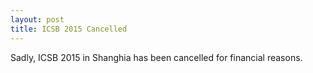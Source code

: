 ```yaml
---
layout: post
title: ICSB 2015 Cancelled
---
```


Sadly, ICSB 2015 in Shanghia has been cancelled for financial reasons.
